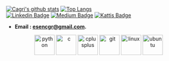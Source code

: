 
[![Cagri's github stats](https://github-readme-stats.vercel.app/api?username=esencgr&show_icons=true&theme=tokyonight&hide=prs)](https://github.com/esncgr/github-readme-stats)
[![Top Langs](https://github-readme-stats.vercel.app/api/top-langs/?username=esencgr&langs_count=9&hide=javascript,html,css,assembly&layout=compact&theme=tokyonight)](https://github.com/esencgr/github-readme-stats)   
[![Linkedin Badge](https://img.shields.io/badge/follow%20on%20linkedin-blue?style=for-the-badge&logo=linkedin)](https://www.linkedin.com/in/%C3%A7a%C4%9Fr%C4%B1-esen-b0aa93109/) 
[![Medium Badge](https://img.shields.io/badge/follow%20on%20medium-black?style=for-the-badge&logo=Medium)](https://medium.com/cgresen)
[![Kattis Badge](https://img.shields.io/badge/My%20kattis%20tr%20ranking-darkgreen?style=for-the-badge&logo=kattis)](https://open.kattis.com/countries/TUR) 

<!--
<p align="CENTER"> 
   <img src="https://komarev.com/ghpvc/?username=esencgr" alt="esencgr" /> 
</p> -->

<!--
-   I'm currently **#5 in Turkey** on Kattis ICPC Programming Competition. Problem Solving & Algorithm Development.
-   I’m currently working on **Python · C/C++ · Git · Linux**.
-   I have knowledge on **Software & Algorithm · Image and Video Processing · Embedded Software.**
-   I'm developing my skills in **Python** and trending areas such as **Data Analysis · Computer Vision · Machine Learning.**
-   I'm interested in new jobs such as : **Algorithm Developer · Software Developer · Embedded Software Engineer · Computer Vision Engineer.**
-->

-   **Email : esencgr@gmail.com.**

<p align="center">
  <img src="https://devicons.github.io/devicon/devicon.git/icons/python/python-original.svg" alt="python" width="55" height="55"/> 
  <img src="https://devicons.github.io/devicon/devicon.git/icons/c/c-original.svg" alt="c" width="55" height="55"/> 
  <img src="https://devicons.github.io/devicon/devicon.git/icons/cplusplus/cplusplus-original.svg" alt="cplusplus" width="55" height="55"/> 
  <img src="https://www.vectorlogo.zone/logos/git-scm/git-scm-icon.svg" alt="git" width="55" height="55"/> 
  <img src="https://devicons.github.io/devicon/devicon.git/icons/linux/linux-original.svg" alt="linux" width="55" height="55"/> 
  <img src="https://devicons.github.io/devicon/devicon.git/icons/ubuntu/ubuntu-plain.svg" alt="ubuntu" width="55" height="55"/> 
</p>

<!--
[![](https://github-readme-stats.vercel.app/api/pin/?username=esencgr&repo=Python_Projects)](https://github.com/esencgr/Python_Projects)
-->
